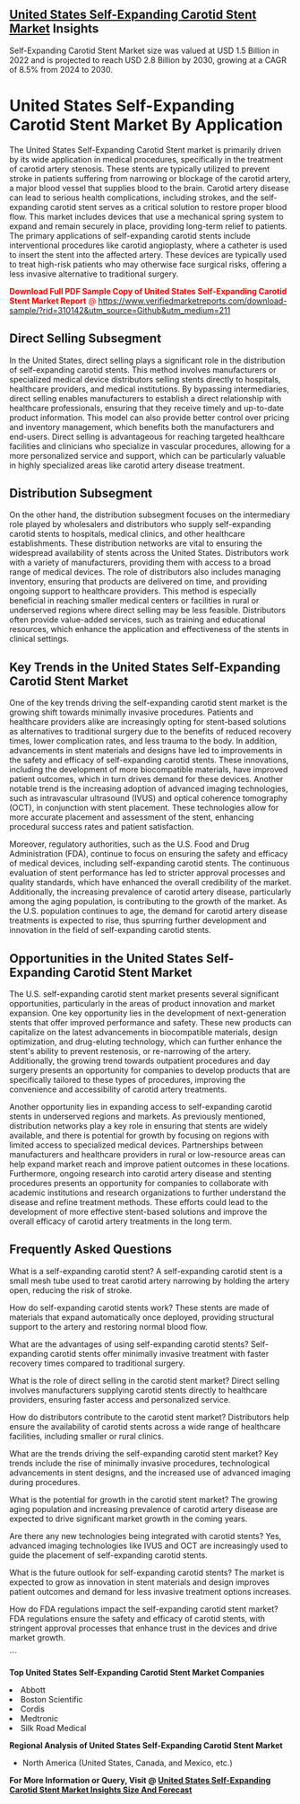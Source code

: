 <h2><a href="https://www.verifiedmarketreports.com/download-sample/?rid=310142&amp;utm_source=Github&amp;utm_medium=211" target="_blank">United States Self-Expanding Carotid Stent Market</a> Insights</h2><p>Self-Expanding Carotid Stent Market size was valued at USD 1.5 Billion in 2022 and is projected to reach USD 2.8 Billion by 2030, growing at a CAGR of 8.5% from 2024 to 2030.</p><p><h1>United States Self-Expanding Carotid Stent Market By Application</h1><p>The United States Self-Expanding Carotid Stent market is primarily driven by its wide application in medical procedures, specifically in the treatment of carotid artery stenosis. These stents are typically utilized to prevent stroke in patients suffering from narrowing or blockage of the carotid artery, a major blood vessel that supplies blood to the brain. Carotid artery disease can lead to serious health complications, including strokes, and the self-expanding carotid stent serves as a critical solution to restore proper blood flow. This market includes devices that use a mechanical spring system to expand and remain securely in place, providing long-term relief to patients. The primary applications of self-expanding carotid stents include interventional procedures like carotid angioplasty, where a catheter is used to insert the stent into the affected artery. These devices are typically used to treat high-risk patients who may otherwise face surgical risks, offering a less invasive alternative to traditional surgery.</p><p><p><span class=""><span style="color: #ff0000;"><strong>Download Full PDF Sample Copy of United States Self-Expanding Carotid Stent Market Report</strong> @ </span><a href="https://www.verifiedmarketreports.com/download-sample/?rid=310142&amp;utm_source=Github&amp;utm_medium=211" target="_blank">https://www.verifiedmarketreports.com/download-sample/?rid=310142&amp;utm_source=Github&amp;utm_medium=211</a></span></p></p><h2>Direct Selling Subsegment</h2><p>In the United States, direct selling plays a significant role in the distribution of self-expanding carotid stents. This method involves manufacturers or specialized medical device distributors selling stents directly to hospitals, healthcare providers, and medical institutions. By bypassing intermediaries, direct selling enables manufacturers to establish a direct relationship with healthcare professionals, ensuring that they receive timely and up-to-date product information. This model can also provide better control over pricing and inventory management, which benefits both the manufacturers and end-users. Direct selling is advantageous for reaching targeted healthcare facilities and clinicians who specialize in vascular procedures, allowing for a more personalized service and support, which can be particularly valuable in highly specialized areas like carotid artery disease treatment.</p><h2>Distribution Subsegment</h2><p>On the other hand, the distribution subsegment focuses on the intermediary role played by wholesalers and distributors who supply self-expanding carotid stents to hospitals, medical clinics, and other healthcare establishments. These distribution networks are vital to ensuring the widespread availability of stents across the United States. Distributors work with a variety of manufacturers, providing them with access to a broad range of medical devices. The role of distributors also includes managing inventory, ensuring that products are delivered on time, and providing ongoing support to healthcare providers. This method is especially beneficial in reaching smaller medical centers or facilities in rural or underserved regions where direct selling may be less feasible. Distributors often provide value-added services, such as training and educational resources, which enhance the application and effectiveness of the stents in clinical settings.</p><h2>Key Trends in the United States Self-Expanding Carotid Stent Market</h2><p>One of the key trends driving the self-expanding carotid stent market is the growing shift towards minimally invasive procedures. Patients and healthcare providers alike are increasingly opting for stent-based solutions as alternatives to traditional surgery due to the benefits of reduced recovery times, lower complication rates, and less trauma to the body. In addition, advancements in stent materials and designs have led to improvements in the safety and efficacy of self-expanding carotid stents. These innovations, including the development of more biocompatible materials, have improved patient outcomes, which in turn drives demand for these devices. Another notable trend is the increasing adoption of advanced imaging technologies, such as intravascular ultrasound (IVUS) and optical coherence tomography (OCT), in conjunction with stent placement. These technologies allow for more accurate placement and assessment of the stent, enhancing procedural success rates and patient satisfaction.</p><p>Moreover, regulatory authorities, such as the U.S. Food and Drug Administration (FDA), continue to focus on ensuring the safety and efficacy of medical devices, including self-expanding carotid stents. The continuous evaluation of stent performance has led to stricter approval processes and quality standards, which have enhanced the overall credibility of the market. Additionally, the increasing prevalence of carotid artery disease, particularly among the aging population, is contributing to the growth of the market. As the U.S. population continues to age, the demand for carotid artery disease treatments is expected to rise, thus spurring further development and innovation in the field of self-expanding carotid stents.</p><h2>Opportunities in the United States Self-Expanding Carotid Stent Market</h2><p>The U.S. self-expanding carotid stent market presents several significant opportunities, particularly in the areas of product innovation and market expansion. One key opportunity lies in the development of next-generation stents that offer improved performance and safety. These new products can capitalize on the latest advancements in biocompatible materials, design optimization, and drug-eluting technology, which can further enhance the stent's ability to prevent restenosis, or re-narrowing of the artery. Additionally, the growing trend towards outpatient procedures and day surgery presents an opportunity for companies to develop products that are specifically tailored to these types of procedures, improving the convenience and accessibility of carotid artery treatments.</p><p>Another opportunity lies in expanding access to self-expanding carotid stents in underserved regions and markets. As previously mentioned, distribution networks play a key role in ensuring that stents are widely available, and there is potential for growth by focusing on regions with limited access to specialized medical devices. Partnerships between manufacturers and healthcare providers in rural or low-resource areas can help expand market reach and improve patient outcomes in these locations. Furthermore, ongoing research into carotid artery disease and stenting procedures presents an opportunity for companies to collaborate with academic institutions and research organizations to further understand the disease and refine treatment methods. These efforts could lead to the development of more effective stent-based solutions and improve the overall efficacy of carotid artery treatments in the long term.</p><h2>Frequently Asked Questions</h2><p>What is a self-expanding carotid stent? A self-expanding carotid stent is a small mesh tube used to treat carotid artery narrowing by holding the artery open, reducing the risk of stroke.</p><p>How do self-expanding carotid stents work? These stents are made of materials that expand automatically once deployed, providing structural support to the artery and restoring normal blood flow.</p><p>What are the advantages of using self-expanding carotid stents? Self-expanding carotid stents offer minimally invasive treatment with faster recovery times compared to traditional surgery.</p><p>What is the role of direct selling in the carotid stent market? Direct selling involves manufacturers supplying carotid stents directly to healthcare providers, ensuring faster access and personalized service.</p><p>How do distributors contribute to the carotid stent market? Distributors help ensure the availability of carotid stents across a wide range of healthcare facilities, including smaller or rural clinics.</p><p>What are the trends driving the self-expanding carotid stent market? Key trends include the rise of minimally invasive procedures, technological advancements in stent designs, and the increased use of advanced imaging during procedures.</p><p>What is the potential for growth in the carotid stent market? The growing aging population and increasing prevalence of carotid artery disease are expected to drive significant market growth in the coming years.</p><p>Are there any new technologies being integrated with carotid stents? Yes, advanced imaging technologies like IVUS and OCT are increasingly used to guide the placement of self-expanding carotid stents.</p><p>What is the future outlook for self-expanding carotid stents? The market is expected to grow as innovation in stent materials and design improves patient outcomes and demand for less invasive treatment options increases.</p><p>How do FDA regulations impact the self-expanding carotid stent market? FDA regulations ensure the safety and efficacy of carotid stents, with stringent approval processes that enhance trust in the devices and drive market growth.</p>```</p><p><strong>Top United States Self-Expanding Carotid Stent Market Companies</strong></p><div data-test-id=""><p><li>Abbott</li><li> Boston Scientific</li><li> Cordis</li><li> Medtronic</li><li> Silk Road Medical</li></p><div><strong>Regional Analysis of&nbsp;United States Self-Expanding Carotid Stent Market</strong></div><ul><li dir="ltr"><p dir="ltr">North America&nbsp;(United States, Canada, and Mexico, etc.)</p></li></ul><p><strong>For More Information or Query, Visit @&nbsp;</strong><strong><a href="https://www.verifiedmarketreports.com/product/self-expanding-carotid-stent-market/?utm_source=Github&amp;utm_medium=211" target="_blank">United States Self-Expanding Carotid Stent Market Insights Size And Forecast</a></strong></p></div>
